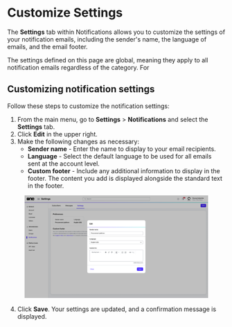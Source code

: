 # Customize Settings

The **Settings** tab within Notifications allows you to customize the settings of your notification emails, including the sender's name, the language of emails, and the email footer.

The settings defined on this page are global, meaning they apply to all notification emails regardless of the category. For&#x20;

## Customizing notification settings

Follow these steps to customize the notification settings:

1. From the main menu, go to **Settings** > **Notifications** and select the **Settings** tab.&#x20;
2. Click **Edit** in the upper right.
3. Make the following changes as necessary:
   * **Sender name** - Enter the name to display to your email recipients.
   * **Language** - Select the default language to be used for all emails sent at the account level.
   * **Custom footer** - Include any additional information to display in the footer. The content you add is displayed alongside the standard text in the footer.&#x20;

<figure><img src="../../../.gitbook/assets/notifications_settings.png" alt=""><figcaption></figcaption></figure>

4. Click **Save**. Your settings are updated, and a confirmation message is displayed.
